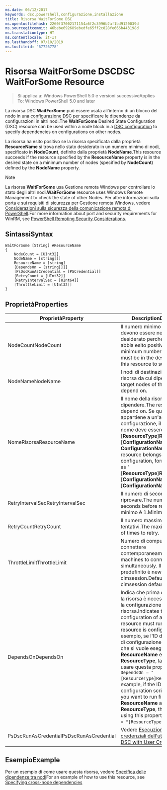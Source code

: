 ```yaml
---
ms.date: 06/12/2017
keywords: dsc,powershell,configurazione,installazione
title: Risorsa WaitForSome DSC
ms.openlocfilehash: 2260f37002171154a6f2c3996b2af1bd9120039d
ms.sourcegitcommit: 46bebe692689ebedfe65ff2c828fe666b443198d
ms.translationtype: HT
ms.contentlocale: it-IT
ms.lasthandoff: 07/10/2019
ms.locfileid: "67726778"
---
```

# <a name="dsc-waitforsome-resource"></a><span data-ttu-id="b54f7-103">Risorsa WaitForSome DSC</span><span class="sxs-lookup"><span data-stu-id="b54f7-103">DSC WaitForSome Resource</span></span>

> <span data-ttu-id="b54f7-104">Si applica a: Windows PowerShell 5.0 e versioni successive</span><span class="sxs-lookup"><span data-stu-id="b54f7-104">Applies To: Windows PowerShell 5.0 and later</span></span>

<span data-ttu-id="b54f7-105">La risorsa DSC **WaitForSome** può essere usata all'interno di un blocco del nodo in una [configurazione DSC](../../../configurations/configurations.md) per specificare le dipendenze da configurazioni in altri nodi.</span><span class="sxs-lookup"><span data-stu-id="b54f7-105">The **WaitForSome** Desired State Configuration (DSC) resource can be used within a node block in a [DSC configuration](../../../configurations/configurations.md) to specify dependencies on configurations on other nodes.</span></span>

<span data-ttu-id="b54f7-106">La risorsa ha esito positivo se la risorsa specificata dalla proprietà **ResourceName** si trova nello stato desiderato in un numero minimo di nodi, specificato in **NodeCount**, definito dalla proprietà **NodeName**.</span><span class="sxs-lookup"><span data-stu-id="b54f7-106">This resource succeeds if the resource specified by the **ResourceName** property is in the desired state on a minimum number of nodes (specified by **NodeCount**) defined by the **NodeName** property.</span></span>

> [!NOTE]
> <span data-ttu-id="b54f7-107">La risorsa **WaitForSome** usa Gestione remota Windows per controllare lo stato degli altri nodi.</span><span class="sxs-lookup"><span data-stu-id="b54f7-107">**WaitForSome** resource uses Windows Remote Management to check the state of other Nodes.</span></span>
> <span data-ttu-id="b54f7-108">Per altre informazioni sulla porta e sui requisiti di sicurezza per Gestione remota Windows, vedere [Considerazioni sulla sicurezza della comunicazione remota di PowerShell](/powershell/scripting/learn/remoting/winrmsecurity?view=powershell-6).</span><span class="sxs-lookup"><span data-stu-id="b54f7-108">For more information about port and security requirements for WinRM, see [PowerShell Remoting Security Considerations](/powershell/scripting/learn/remoting/winrmsecurity?view=powershell-6).</span></span>

## <a name="syntax"></a><span data-ttu-id="b54f7-109">Sintassi</span><span class="sxs-lookup"><span data-stu-id="b54f7-109">Syntax</span></span>

```
WaitForSome [String] #ResourceName
{
    NodeCount = [UInt32]
    NodeName = [string[]]
    ResourceName = [string]
    [DependsOn = [string[]]]
    [PsDscRunAsCredential = [PSCredential]]
    [RetryCount = [UInt32]]
    [RetryIntervalSec = [UInt64]]
    [ThrottleLimit = [UInt32]]
}
```

## <a name="properties"></a><span data-ttu-id="b54f7-110">Proprietà</span><span class="sxs-lookup"><span data-stu-id="b54f7-110">Properties</span></span>

|  <span data-ttu-id="b54f7-111">Proprietà</span><span class="sxs-lookup"><span data-stu-id="b54f7-111">Property</span></span>  |  <span data-ttu-id="b54f7-112">Description</span><span class="sxs-lookup"><span data-stu-id="b54f7-112">Description</span></span>   |
|---|---|
| <span data-ttu-id="b54f7-113">NodeCount</span><span class="sxs-lookup"><span data-stu-id="b54f7-113">NodeCount</span></span>| <span data-ttu-id="b54f7-114">Il numero minimo di nodi che devono essere nello stato desiderato perché la risorsa abbia esito positivo.</span><span class="sxs-lookup"><span data-stu-id="b54f7-114">The minimum number of nodes that must be in the desired state for this resource to succeed.</span></span>|
| <span data-ttu-id="b54f7-115">NodeName</span><span class="sxs-lookup"><span data-stu-id="b54f7-115">NodeName</span></span>| <span data-ttu-id="b54f7-116">I nodi di destinazione della risorsa da cui dipendere.</span><span class="sxs-lookup"><span data-stu-id="b54f7-116">The target nodes of the resource to depend on.</span></span>|
| <span data-ttu-id="b54f7-117">NomeRisorsa</span><span class="sxs-lookup"><span data-stu-id="b54f7-117">ResourceName</span></span>| <span data-ttu-id="b54f7-118">Il nome della risorsa da cui dipendere.</span><span class="sxs-lookup"><span data-stu-id="b54f7-118">The resource name to depend on.</span></span> <span data-ttu-id="b54f7-119">Se questa risorsa appartiene a un'altra configurazione, il formato del nome deve essere "[__ResourceType__]__ResourceName__:: [__ConfigurationName__]: [ __ConfigurationName__] "</span><span class="sxs-lookup"><span data-stu-id="b54f7-119">If this resource belongs to a different configuration, format the name as "[__ResourceType__]__ResourceName__::[__ConfigurationName__]::[__ConfigurationName__]"</span></span>|
| <span data-ttu-id="b54f7-120">RetryIntervalSec</span><span class="sxs-lookup"><span data-stu-id="b54f7-120">RetryIntervalSec</span></span>| <span data-ttu-id="b54f7-121">Il numero di secondi prima di riprovare.</span><span class="sxs-lookup"><span data-stu-id="b54f7-121">The number of seconds before retrying.</span></span> <span data-ttu-id="b54f7-122">Il valore minimo è 1.</span><span class="sxs-lookup"><span data-stu-id="b54f7-122">Minimum is 1.</span></span>|
| <span data-ttu-id="b54f7-123">RetryCount</span><span class="sxs-lookup"><span data-stu-id="b54f7-123">RetryCount</span></span>| <span data-ttu-id="b54f7-124">Il numero massimo di tentativi.</span><span class="sxs-lookup"><span data-stu-id="b54f7-124">The maximum number of times to retry.</span></span>|
| <span data-ttu-id="b54f7-125">ThrottleLimit</span><span class="sxs-lookup"><span data-stu-id="b54f7-125">ThrottleLimit</span></span>| <span data-ttu-id="b54f7-126">Numero di computer da connettere contemporaneamente.</span><span class="sxs-lookup"><span data-stu-id="b54f7-126">Number of machines to connect simultaneously.</span></span> <span data-ttu-id="b54f7-127">Il valore predefinito è new-cimsession.</span><span class="sxs-lookup"><span data-stu-id="b54f7-127">Default is new-cimsession default.</span></span>|
| <span data-ttu-id="b54f7-128">DependsOn</span><span class="sxs-lookup"><span data-stu-id="b54f7-128">DependsOn</span></span> | <span data-ttu-id="b54f7-129">Indica che prima di configurare la risorsa è necessario eseguire la configurazione di un'altra risorsa.</span><span class="sxs-lookup"><span data-stu-id="b54f7-129">Indicates that the configuration of another resource must run before this resource is configured.</span></span> <span data-ttu-id="b54f7-130">Ad esempio, se l'ID del blocco script di configurazione della risorsa che si vuole eseguire per primo è __ResourceName__ e il tipo è __ResourceType__, la sintassi per usare questa proprietà è `DependsOn = "[ResourceType]ResourceName"`.</span><span class="sxs-lookup"><span data-stu-id="b54f7-130">For example, if the ID of the resource configuration script block that you want to run first is __ResourceName__ and its type is __ResourceType__, the syntax for using this property is `DependsOn = "[ResourceType]ResourceName"`.</span></span>|
| <span data-ttu-id="b54f7-131">PsDscRunAsCredential</span><span class="sxs-lookup"><span data-stu-id="b54f7-131">PsDscRunAsCredential</span></span> | <span data-ttu-id="b54f7-132">Vedere [Esecuzione di DSC con le credenziali dell'utente](https://docs.microsoft.com/powershell/dsc/runasuser)</span><span class="sxs-lookup"><span data-stu-id="b54f7-132">See [Using DSC with User Credentials](https://docs.microsoft.com/powershell/dsc/runasuser)</span></span> |

## <a name="example"></a><span data-ttu-id="b54f7-133">Esempio</span><span class="sxs-lookup"><span data-stu-id="b54f7-133">Example</span></span>

<span data-ttu-id="b54f7-134">Per un esempio di come usare questa risorsa, vedere [Specifica delle dipendenze tra nodi](../../../configurations/crossNodeDependencies.md)</span><span class="sxs-lookup"><span data-stu-id="b54f7-134">For an example of how to use this resource, see [Specifying cross-node dependencies](../../../configurations/crossNodeDependencies.md)</span></span>
